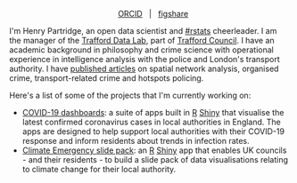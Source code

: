<div align="center">

&nbsp;&nbsp;&nbsp;[ORCID][ORCID]&nbsp;&nbsp;&nbsp;|&nbsp;&nbsp;&nbsp;[figshare][figshare]

</div>

[ORCID]:https://orcid.org/0000-0002-4400-1262
[figshare]:https://figshare.com/authors/Henry_Partridge/10058446

I'm Henry Partridge, an open data scientist and [#rstats](https://twitter.com/search?q=%23rstats&src=typed_query&f=live) cheerleader. I am the manager of the [Trafford Data Lab](https://www.trafforddatalab.io), part of [Trafford Council](https://www.trafford.gov.uk). I have an academic background in philosophy and crime science with operational experience in intelligence analysis with the police and London's transport authority. I have [published articles](https://orcid.org/0000-0002-4400-1262) on spatial network analysis, organised crime, transport-related crime and hotspots policing. 

Here's a list of some of the projects that I'm currently working on:   

* [COVID-19 dashboards](https://www.trafforddatalab.io/covid19): a suite of apps built in [R](https://cran.r-project.org) [Shiny](https://cran.r-project.org/web/packages/shiny/index.html) that visualise the latest confirmed coronavirus cases in local authorities in England. The apps are designed to help support local authorities with their COVID-19 response and inform residents about trends in infection rates.
* [Climate Emergency slide pack](https://trafforddatalab.shinyapps.io/climate_emergency): an [R](https://cran.r-project.org) [Shiny](https://cran.r-project.org/web/packages/shiny/index.html) app that enables UK councils - and their residents - to build a slide pack of data visualisations relating to climate change for their local authority.
